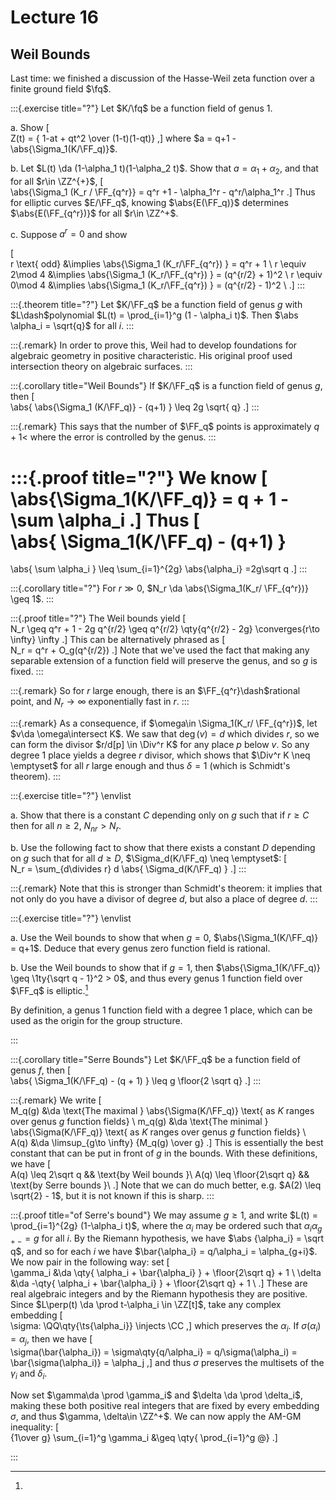 # Lecture 16


## Weil Bounds

Last time: we finished a discussion of the Hasse-Weil zeta function over a finite ground field $\fq$.

:::{.exercise title="?"}
Let $K/\fq$ be a function field of genus 1.

a. Show 
\[  
Z(t) = { 1-at + qt^2 \over (1-t)(1-qt)}
,\]
  where $a = q+1 - \abs{\Sigma_1(K/\FF_q)}$.

b. Let $L(t) \da (1-\alpha_1 t)(1-\alpha_2 t)$.
  Show that $a = \alpha_1 + \alpha_2$, and that for all $r\in \ZZ^{+}$, 
  \[  
  \abs{\Sigma_1 (K_r / \FF_{q^r}} = q^r +1 - \alpha_1^r - q^r/\alpha_1^r
  .\]
  Thus for elliptic curves $E/\FF_q$, knowing $\abs{E(\FF_q)}$ determines $\abs{E(\FF_{q^r})}$ for all $r\in \ZZ^+$.

c. Suppose $a^r = 0$ and show

  \[  
  r \text{ odd} &\implies \abs{\Sigma_1 (K_r/\FF_{q^r}) } = q^r + 1 \\
  r \equiv 2\mod 4 &\implies \abs{\Sigma_1 (K_r/\FF_{q^r}) } = (q^{r/2} + 1)^2 \\
  r \equiv 0\mod 4 &\implies \abs{\Sigma_1 (K_r/\FF_{q^r}) } =  (q^{r/2} - 1)^2 \\
  .\]
:::

:::{.theorem title="?"}
Let $K/\FF_q$ be a function field of genus $g$ with $L\dash$polynomial $L(t) = \prod_{i=1}^g (1 - \alpha_i t)$.
Then $\abs \alpha_i = \sqrt{q}$ for all $i$.
:::

:::{.remark}
In order to prove this, Weil had to develop foundations for algebraic geometry in positive characteristic.
His original proof used intersection theory on algebraic surfaces.
:::


:::{.corollary title="Weil Bounds"}
If $K/\FF_q$ is a function field of genus $g$, then
\[  
\abs{ \abs{\Sigma_1 (K/\FF_q)} - (q+1) } \leq 2g \sqrt{ q}
.\]
:::

:::{.remark}
This says that the number of $\FF_q$ points is approximately $q+1$< where the error is controlled by the genus.
:::

:::{.proof title="?"}
We know
\[  
\abs{\Sigma_1(K/\FF_q)} = q + 1 - \sum \alpha_i
.\]
Thus 
\[  
\abs{ 
\Sigma_1(K/\FF_q) - (q+1)
}
=
\abs{
\sum \alpha_i
}
\leq
\sum_{i=1}^{2g} \abs{\alpha_i}
=2g\sqrt q
.\]
:::

:::{.corollary title="?"}
For $r\gg 0$, $N_r \da \abs{\Sigma_1(K_r/ \FF_{q^r})} \geq 1$.
:::

:::{.proof title="?"}
The Weil bounds yield
\[  
N_r \geq q^r + 1 - 2g q^{r/2}
\geq 
q^{r/2} \qty{q^{r/2} - 2g} \converges{r\to \infty} \infty
.\]
This can be alternatively phrased as 
\[  
N_r = q^r + O_g(q^{r/2})
.\]
Note that we've used the fact that making any separable extension of a function field will preserve the genus, and so $g$ is fixed.
:::

:::{.remark}
So for $r$ large enough, there is an $\FF_{q^r}\dash$rational point, and $N_r \to \infty$ exponentially fast in $r$.
:::

:::{.remark}
As a consequence, if $\omega\in \Sigma_1(K_r/ \FF_{q^r})$, let $v\da \omega\intersect K$.
We saw that $\deg(v) = d$ which divides $r$, so we can form the divisor $r/d[p] \in \Div^r K$ for any place $p$ below $v$.
So any degree 1 place yields a degree $r$ divisor, which shows that $\Div^r K \neq \emptyset$ for all $r$ large enough and thus $\delta=1$ (which is Schmidt's theorem).
:::

:::{.exercise title="?"}
\envlist

a. Show that there is a constant $C$ depending only on $g$ such that if $r\geq C$ then for all $n\geq 2$, $N_{nr} > N_r$.


b. Use the following fact to show that there exists a constant $D$ depending on $g$ such that for all $d\geq D$, $\Sigma_d(K/\FF_q) \neq \emptyset$:
\[  
N_r = \sum_{d\divides r} d \abs{ \Sigma_d(K/\FF_q) }
.\]
:::

:::{.remark}
Note that this is stronger than Schmidt's theorem: it implies that not only do you have a divisor of degree $d$, but also a place of degree $d$.
:::


:::{.exercise title="?"}
\envlist

a. Use the Weil bounds to show that when $g=0$, $\abs{\Sigma_1(K/\FF_q)} = q+1$.
Deduce that every genus zero function field is rational.

b. Use the Weil bounds to show that if $g=1$, then $\abs{\Sigma_1(K/\FF_q)} \geq \1ty{\sqrt q - 1}^2 > 0$, and thus every genus 1 function field over $\FF_q$ is elliptic.[^def_ell_ff]

[^def_ell_ff]: 
By definition, a genus 1 function field with a degree 1 place, which can be used as the origin for the group structure.

:::

:::{.corollary title="Serre Bounds"}
Let $K/\FF_q$ be a function field of genus $f$, then
\[  
\abs{
\Sigma_1(K/\FF_q) - (q + 1)
}
\leq g \floor{2 \sqrt q}
.\]
::: 


:::{.remark}
We write
\[  
M_q(g) &\da \text{The maximal } \abs{\Sigma(K/\FF_q)} \text{ as $K$ ranges over genus $g$ function fields} \\
m_q(g) &\da \text{The minimal } \abs{\Sigma(K/\FF_q)} \text{ as $K$ ranges over genus $g$ function fields} \\
A(q) &\da \limsup_{g\to \infty} {M_q(g) \over g}
.\]
This is essentially the best constant that can be put in front of $g$ in the bounds.
With these definitions, we have
\[  
A(q) \leq 2\sqrt q && \text{by Weil bounds }\\
A(q) \leq \floor{2\sqrt q} && \text{by Serre bounds }\\
.\]
Note that we can do much better, e.g. $A(2) \leq \sqrt{2} - 1$, but it is not known if this is sharp.
:::

:::{.proof title="of Serre's bound"}
We may assume $g \geq 1$, and write $L(t) = \prod_{i=1}^{2g} (1-\alpha_i t)$, where the $\alpha_i$ may be ordered such that $\alpha_i \alpha_{g+-} = g$ for all $i$.
By the Riemann hypothesis, we have $\abs {\alpha_i} = \sqrt q$, and so for each $i$ we have $\bar{\alpha_i} = q/\alpha_i = \alpha_{g+i}$.
We now pair in the following way: set
\[  
\gamma_i &\da \qty{ \alpha_i + \bar{\alpha_i} } + \floor{2\sqrt q} + 1 \\
\delta  &\da -\qty{ \alpha_i + \bar{\alpha_i} } + \floor{2\sqrt q} + 1 \\
.\]
These are real algebraic integers and by the Riemann hypothesis they are positive.
Since $L\perp(t) \da \prod t-\alpha_i \in \ZZ[t]$, take any complex embedding 
\[  
\sigma: \QQ\qty{\ts{\alpha_i}} \injects \CC
,\]
which preserves the $\alpha_i$. 
If $\sigma(\alpha_i) = \alpha_j$, then we have
\[  
\sigma(\bar{\alpha_i}) = \sigma\qty{q/\alpha_i} = q/\sigma(\alpha_i) = \bar{\sigma(\alpha_i)} = \alpha_j
,\]
and thus $\sigma$ preserves the multisets of the $\gamma_i$ and $\delta_i$.

Now set $\gamma\da \prod \gamma_i$ and $\delta \da \prod \delta_i$, making these both positive real integers that are fixed by every embedding $\sigma$, and thus $\gamma, \delta\in \ZZ^+$.
We can now apply the AM-GM inequality:
\[  
{1\over g} \sum_{i=1}^g \gamma_i 
&\geq \qty{ \prod_{i=1}^g @}
.\]
 

:::


